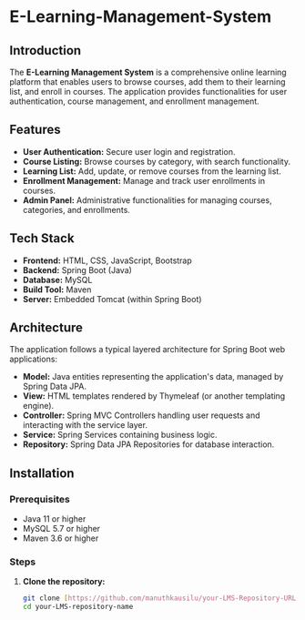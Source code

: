# E-Learning-Management-System

## Introduction

The **E-Learning Management System** is a comprehensive online learning platform that enables users to browse courses, add them to their learning list, and enroll in courses. The application provides functionalities for user authentication, course management, and enrollment management.

## Features

- **User Authentication:** Secure user login and registration.
- **Course Listing:** Browse courses by category, with search functionality.
- **Learning List:** Add, update, or remove courses from the learning list.
- **Enrollment Management:** Manage and track user enrollments in courses.
- **Admin Panel:** Administrative functionalities for managing courses, categories, and enrollments.

## Tech Stack

- **Frontend:** HTML, CSS, JavaScript, Bootstrap
- **Backend:** Spring Boot (Java)
- **Database:** MySQL
- **Build Tool:** Maven
- **Server:** Embedded Tomcat (within Spring Boot)

## Architecture

The application follows a typical layered architecture for Spring Boot web applications:

- **Model:** Java entities representing the application's data, managed by Spring Data JPA.
- **View:** HTML templates rendered by Thymeleaf (or another templating engine).
- **Controller:** Spring MVC Controllers handling user requests and interacting with the service layer.
- **Service:** Spring Services containing business logic.
- **Repository:** Spring Data JPA Repositories for database interaction.

## Installation

### Prerequisites

- Java 11 or higher
- MySQL 5.7 or higher
- Maven 3.6 or higher

### Steps

1. **Clone the repository:**

   ```bash
   git clone [https://github.com/manuthkausilu/your-LMS-Repository-URL.git](https://github.com/manuthkausilu/your-LMS-Repository-URL.git)
   cd your-LMS-repository-name
